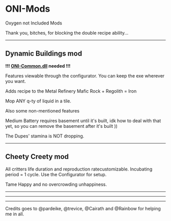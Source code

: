 # ONI-Mods
Oxygen not Included Mods

Thank you, bitches, for blocking the double recipe ability...

-------------
Dynamic Buildings mod
----

**!!! [ONI-Common.dll](https://github.com/javisar/ONI-Modloader-Mods/tree/master/Mods) needed !!!** 

Features viewable through the configurator. You can keep the exe wherever you want.

Adds recipe to the Metal Refinery Mafic Rock + Regolith = Iron

Mop ANY q-ty of liquid in a tile.

Also some non-mentioned features

Medium Battery requires basement until it's built, idk how to deal with that yet, so you can remove the basement after it's built ))

The Dupes' stamina is NOT dropping.

-------------
Cheety Creety mod
----
All critters life duration and reproduction ratecustomizable. Incubating period = 1 cycle. Use the Configurator for setup.

Tame Happy and no overcrowding unhappiness.

------------------
------------------
------------------

Credits goes to @pardeike, @trevice, @Cairath and @Rainbow for helping me in all.
